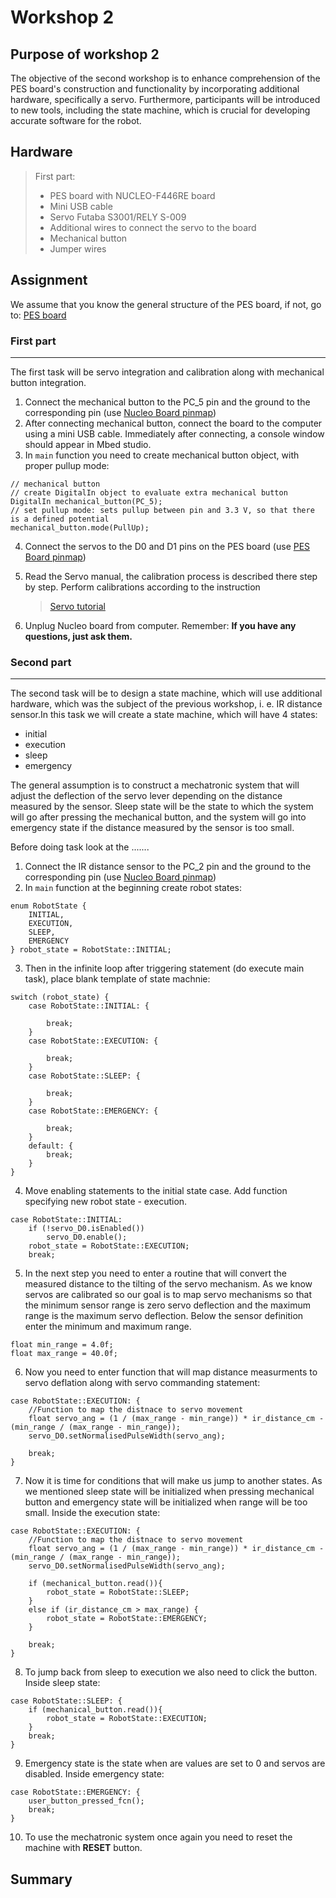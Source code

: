 # Workshop 2

## Purpose of workshop 2
The objective of the second workshop is to enhance comprehension of the PES board's construction and functionality by incorporating additional hardware, specifically a servo. Furthermore, participants will be introduced to new tools, including the state machine, which is crucial for developing accurate software for the robot. 

## Hardware
>First part:
> - PES board with NUCLEO-F446RE board
> - Mini USB cable
> - Servo Futaba S3001/RELY S-009
> - Additional wires to connect the servo to the board
> - Mechanical button
> - Jumper wires

<!-- TODO fill it out -->
<!-- >Second part:
> - NUCLEO-F446RE board
> - Mini USB cable
> - IR sensor (check which one you have, the model name is on the side, it will determine the range of measurement)
> - Additional wires to connect the sensor to the NUCLEO board
> - Paper tape
> - Length measure tape -->

## Assignment
We assume that you know the general structure of the PES board, if not, go to: [PES board](../../README.md#pes-board)
### First part
------------------
The first task will be servo integration and calibration along with mechanical button integration.

1. Connect the mechanical button to the PC_5 pin and the ground to the corresponding pin (use [Nucleo Board pinmap][1])
2. After connecting mechanical button, connect the board to the computer using a mini USB cable. Immediately after connecting, a console window should appear in Mbed studio.
3. In ``main`` function you need to create mechanical button object, with proper pullup mode:
```
// mechanical button
// create DigitalIn object to evaluate extra mechanical button
DigitalIn mechanical_button(PC_5);
// set pullup mode: sets pullup between pin and 3.3 V, so that there is a defined potential
mechanical_button.mode(PullUp);
```
4. Connect the servos to the D0 and D1 pins on the PES board (use [PES Board pinmap](../datasheets/pes_board_peripherals.pdf))
5. Read the Servo manual, the calibration process is described there step by step. Perform calibrations according to the instruction

    > [Servo tutorial](../markdown/servo.md)

5. Unplug Nucleo board from computer.
Remember: **If you have any questions, just ask them.**

<!-- TODO change it to US sensor -->
### Second part
------------------
The second task will be to design a state machine, which will use additional hardware, which was the subject of the previous workshop, i. e. IR distance sensor.In this task we will create a state machine, which will have 4 states:
- initial
- execution
- sleep
- emergency

The general assumption is to construct a mechatronic system that will adjust the deflection of the servo lever depending on the distance measured by the sensor. Sleep state will be the state to which the system will go after pressing the mechanical button, and the system will go into emergency state if the distance measured by the sensor is too small.

Before doing task look at the .......

1. Connect the IR distance sensor to the PC_2 pin and the ground to the corresponding pin (use [Nucleo Board pinmap][1])
2. In ``main`` function at the beginning create robot states:
```
enum RobotState {
    INITIAL,      
    EXECUTION,
    SLEEP,
    EMERGENCY
} robot_state = RobotState::INITIAL;
```
3. Then in the infinite loop after triggering statement (do execute main task), place blank template of state machnie:
```
switch (robot_state) {
    case RobotState::INITIAL: {

        break;
    }
    case RobotState::EXECUTION: {

        break;
    }
    case RobotState::SLEEP: {

        break;
    }
    case RobotState::EMERGENCY: {

        break;
    }
    default: {
        break; 
    }
}
```
4. Move enabling statements to the initial state case. Add function specifying new robot state - execution.
```
case RobotState::INITIAL:
    if (!servo_D0.isEnabled())
        servo_D0.enable();
    robot_state = RobotState::EXECUTION;
    break;
```
5. In the next step you need to enter a routine that will convert the measured distance to the tilting of the servo mechanism. As we know servos are calibrated so our goal is to map servo mechanisms so that the minimum sensor range is zero servo deflection and the maximum range is the maximum servo deflection. Below the sensor definition enter the minimum and maximum range.
```
float min_range = 4.0f;
float max_range = 40.0f;
```
6. Now you need to enter function that will map distance measurments to servo deflation along with servo commanding statement:
```
case RobotState::EXECUTION: {
    //Function to map the distnace to servo movement
    float servo_ang = (1 / (max_range - min_range)) * ir_distance_cm - (min_range / (max_range - min_range));
    servo_D0.setNormalisedPulseWidth(servo_ang);

    break;
}
```
7. Now it is time for conditions that will make us jump to another states. As we mentioned sleep state will be initialized when pressing mechanical button and emergency state will be initialized when range will be too small. Inside the execution state:
```
case RobotState::EXECUTION: {
    //Function to map the distnace to servo movement
    float servo_ang = (1 / (max_range - min_range)) * ir_distance_cm - (min_range / (max_range - min_range));
    servo_D0.setNormalisedPulseWidth(servo_ang);

    if (mechanical_button.read()){
        robot_state = RobotState::SLEEP;
    }
    else if (ir_distance_cm > max_range) {
        robot_state = RobotState::EMERGENCY;
    }

    break;
}
```
8. To jump back from sleep to execution we also need to click the button. Inside sleep state:
```
case RobotState::SLEEP: {
    if (mechanical_button.read()){
        robot_state = RobotState::EXECUTION;
    }
    break;
}
```
9. Emergency state is the state when are values are set to 0 and servos are disabled. Inside emergency state:
```
case RobotState::EMERGENCY: {
    user_button_pressed_fcn();  
    break;
}
```
10. To use the mechatronic system once again you need to reset the machine with **RESET** button.

## Summary


<!-- Links -->
[1]: https://os.mbed.com/platforms/ST-Nucleo-F446RE/
